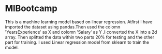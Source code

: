 # MlBootcamp
This is a machine learning model based on linear regression. Atfirst I have imported the dataset using pandas.Then used the colomn 'YearsExperience' as X and colomn 'Salary' as Y .I converted the X into a 2d array. Then splitted the data within two parts 20% for testing and the other part for training. I used Linear regression model from sklearn to train the model.  
